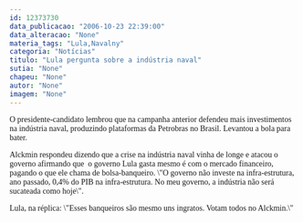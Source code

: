 ```yaml
---
id: 12373730
data_publicacao: "2006-10-23 22:39:00"
data_alteracao: "None"
materia_tags: "Lula,Navalny"
categoria: "Notícias"
titulo: "Lula pergunta sobre a indústria naval"
sutia: "None"
chapeu: "None"
autor: "None"
imagem: "None"
---
```

<p><P><FONT face=Verdana>O presidente-candidato lembrou que na campanha anterior defendeu mais investimentos na indústria naval, produzindo plataformas da Petrobras no Brasil. Levantou a bola para bater.</FONT></P></p>
<p><P><FONT face=Verdana>Alckmin respondeu dizendo que a crise na indústria naval vinha de longe e atacou o governo afirmando que&nbsp; o governo Lula gasta mesmo é com o mercado financeiro, pagando o que ele chama de bolsa-banqueiro. \"O governo não investe na infra-estrutura, ano passado, 0,4% do PIB na infra-estrutura. No meu governo, a indústria não será sucateada como hoje\".</FONT></P></p>
<p><P><FONT face=Verdana>Lula, na réplica: \"Esses banqueiros são mesmo uns ingratos. Votam todos no Alckmin.\"</FONT></P> </p>
